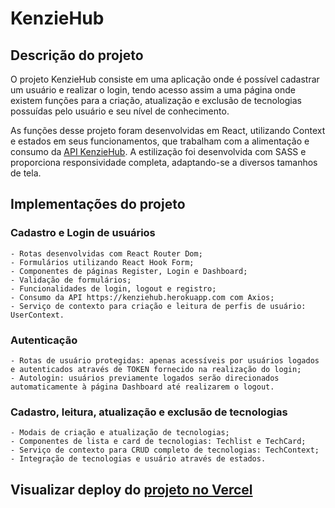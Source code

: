 # KenzieHub

## Descrição do projeto

O projeto KenzieHub consiste em uma aplicação onde é possível cadastrar um usuário e realizar o login, tendo acesso assim a uma página onde existem funções para a criação, atualização e exclusão de tecnologias possuídas pelo usuário e seu nível de conhecimento.

As funções desse projeto foram desenvolvidas em React, utilizando Context e estados em seus funcionamentos, que trabalham com a alimentação e consumo da [API KenzieHub](https://github.com/Kenzie-Academy-Brasil-Developers/kenziehub-api). A estilização foi desenvolvida com SASS e proporciona responsividade completa, adaptando-se a diversos tamanhos de tela.

## Implementações do projeto

### Cadastro e Login de usuários
    - Rotas desenvolvidas com React Router Dom;
    - Formulários utilizando React Hook Form;
    - Componentes de páginas Register, Login e Dashboard;
    - Validação de formulários;
    - Funcionalidades de login, logout e registro;
    - Consumo da API https://kenziehub.herokuapp.com com Axios;
    - Serviço de contexto para criação e leitura de perfis de usuário: UserContext.

### Autenticação
    - Rotas de usuário protegidas: apenas acessíveis por usuários logados e autenticados através de TOKEN fornecido na realização do login;
    - Autologin: usuários previamente logados serão direcionados automaticamente à página Dashboard até realizarem o logout.

### Cadastro, leitura, atualização e exclusão de tecnologias
    - Modais de criação e atualização de tecnologias;
    - Componentes de lista e card de tecnologias: Techlist e TechCard;
    - Serviço de contexto para CRUD completo de tecnologias: TechContext;
    - Integração de tecnologias e usuário através de estados.


## Visualizar deploy do [projeto no Vercel](https://kenziehub-react-tawny.vercel.app/)
